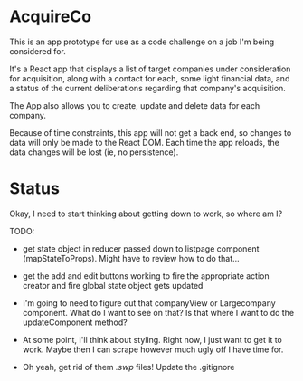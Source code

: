 # AcquireCo

This is an app prototype for use as a code challenge on a job I'm being considered for.

It's a React app that displays a list of target companies under consideration for acquisition, along with a contact for each, some
light financial data, and a status of the current deliberations regarding that company's acquisition.

The App also allows you to create, update and delete data for each company.

Because of time constraints, this app will not get a back end, so changes to data will only be made to the React DOM.  Each time
the app reloads, the data changes will be lost (ie, no persistence).

# Status

Okay, I need to start thinking about getting down to work, so where am I?

TODO:

* get state object in reducer passed down to listpage component (mapStateToProps).  Might have to review how to do that...

* get the add and edit buttons working to fire the appropriate action creator and fire global state object gets updated

* I'm going to need to figure out that companyView or Largecompany component.  What do I want to see on that?  Is that where I want to do the updateComponent
  method?

* At some point, I'll think about styling.  Right now, I just want to get it to work.  Maybe then I can scrape however much ugly off I have time for.

* Oh yeah, get rid of them *.swp* files!  Update the .gitignore
